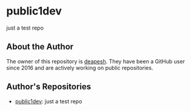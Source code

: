 # public1dev
just a test repo

## About the Author
The owner of this repository is [deapesh](https://github.com/deapesh). They have been a GitHub user since 2016 and are actively working on public repositories.

## Author's Repositories
- [public1dev](https://github.com/deapesh/public1dev): just a test repo
